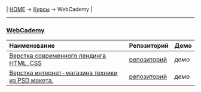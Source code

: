 | [HOME](https://github.com/vik-vavilikhin/vik-vavilikhin.github.io) 
&rarr; [Курсы](https://github.com/vik-vavilikhin/Courses) &rarr; WebCademy |

-------------------------------------------------------------------------------
### **[WebCademy](https://www.youtube.com/user/CBSystematicsTV/about/)**
|                      Наименование                      | Репозиторий | Демо |
|:-------------------------------------------------------|:------------|:-----|
|[Верстка современного лендинга HTML, CSS](https://www.youtube.com/playlist?list=PLSoSRmO9N3goVc5EeZuNlFYlKS67vwrYc)|[репозиторий](https://github.com/vik-vavilikhin/Courses/tree/master/WebCademy/Layouts/teta-healing)|_демо_|
|[Верстка интернет-магазина техники из PSD макета.](https://www.youtube.com/playlist?list=PLSoSRmO9N3gpUMkfXgXLQ-yf-m1qb-zOc)|[репозиторий](https://github.com/vik-vavilikhin/WebCademy/tree/master/Layouts/quantum-free-ecommerce-m3)|_демо_|
